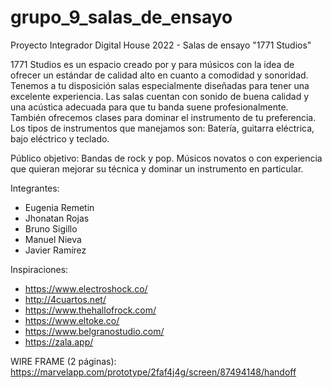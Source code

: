 # grupo_9_salas_de_ensayo
Proyecto Integrador Digital House 2022 - Salas de ensayo "1771 Studios"

1771 Studios es un espacio creado por y para músicos con la idea de ofrecer un estándar de calidad alto en cuanto a comodidad y sonoridad. Tenemos a tu disposición salas especialmente diseñadas para tener una excelente experiencia. Las salas cuentan con sonido de buena calidad y una acústica adecuada para que tu banda suene profesionalmente. También ofrecemos clases para dominar el instrumento de tu preferencia. Los tipos de instrumentos que manejamos son: Batería, guitarra eléctrica, bajo eléctrico y teclado.

Público objetivo: Bandas de rock y pop. Músicos novatos o con experiencia que quieran mejorar su técnica y dominar un instrumento en particular.

Integrantes:
- Eugenia Remetin
- Jhonatan Rojas
- Bruno Sigillo
- Manuel Nieva
- Javier Ramírez

Inspiraciones:
- https://www.electroshock.co/
- http://4cuartos.net/
- https://www.thehallofrock.com/
- https://www.eltoke.co/
- https://www.belgranostudio.com/
- https://zala.app/


WIRE FRAME (2 páginas): https://marvelapp.com/prototype/2faf4j4g/screen/87494148/handoff
